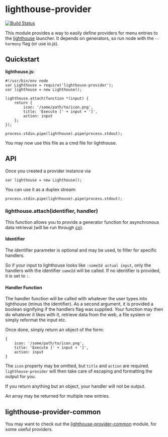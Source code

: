 lighthouse-provider
===================
[![Build Status](https://img.shields.io/travis/paulavery/node-lighthouse-provider.svg?style=flat)](https://travis-ci.org/paulavery/node-lighthouse-provider)

This module provides a way to easily define providers for menu entries to the [lighthouse](https://github.com/emgram769/lighthouse) launcher. It depends on generators, so run node with the `--harmony` flag (or use io.js).

Quickstart
----------
**lighthouse.js:**

	#!/usr/bin/env node
	var Lighthouse = require('lighthouse-provider');
	var lighthouse = new Lighthouse();

	lighthouse.attach(function *(input) {
		return {
			icon: '/some/path/to/icon.png',
			title: 'Execute [' + input + ']',
			action: input
		};
	});

	process.stdin.pipe(lighthouse).pipe(process.stdout);

You may now use this file as a cmd file for lighthouse.

API
---
Once you created a provider instance via

	var lighthouse = new Lighthouse();

You can use it as a duplex stream:

	process.stdin.pipe(lighthouse).pipe(process.stdout);

### lighthouse.attach(identifier, handler)
This function allows you to provide a generator function for asynchronous data retrieval (will be run through [co](https://github.com/tj/co)).

#### Identifier
The identifier parameter is optional and may be used, to filter for specific handlers.

So if your input to lighthouse looks like `:someId actual input`, only the handlers with the identifier `someId` will be called. If no identifier is provided, it is set to `:`.

#### Handler Function
The handler function will be called with whatever the user types into lighthouse (minus the identifier).
As a second argument, it is provided a boolean signifying if the handlers flag was supplied.
Your function may then do whatever it likes with it, retrieve data from the web, a file system or simply reformat the input etc.

Once done, simply return an object of the form:

	{
		icon: '/some/path/to/icon.png',
		title: 'Execute [' + input + ']',
		action: input
	}

The `icon` property may be omitted, but `title` and `action` are required. `lighthouse-provider` will then take care of escaping and formatting the output for you.

If you return anything but an object, your handler will not be output.

An array may be returned for multiple new entries.


lighthouse-provider-common
--------------------------
You may want to check out the [lighthouse-provider-common](https://github.com/paulavery/node-lighthouse-provider-common) module, for some useful providers.